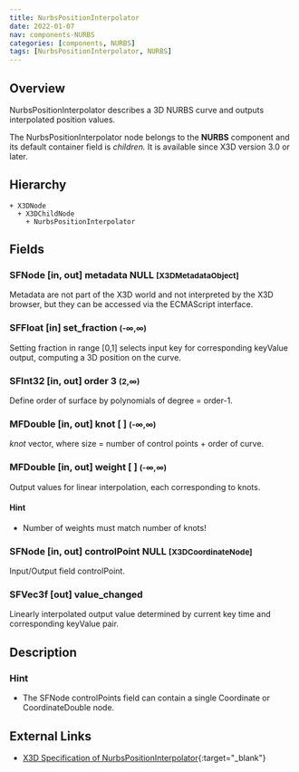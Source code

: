 ```yaml
---
title: NurbsPositionInterpolator
date: 2022-01-07
nav: components-NURBS
categories: [components, NURBS]
tags: [NurbsPositionInterpolator, NURBS]
---
```

<style>
.post h3 {
  word-spacing: 0.2em;
}
</style>

## Overview

NurbsPositionInterpolator describes a 3D NURBS curve and outputs interpolated position values.

The NurbsPositionInterpolator node belongs to the **NURBS** component and its default container field is *children.* It is available since X3D version 3.0 or later.

## Hierarchy

```
+ X3DNode
  + X3DChildNode
    + NurbsPositionInterpolator
```

## Fields

### SFNode [in, out] **metadata** NULL <small>[X3DMetadataObject]</small>

Metadata are not part of the X3D world and not interpreted by the X3D browser, but they can be accessed via the ECMAScript interface.

### SFFloat [in] **set_fraction** <small>(-∞,∞)</small>

Setting fraction in range [0,1] selects input key for corresponding keyValue output, computing a 3D position on the curve.

### SFInt32 [in, out] **order** 3 <small>(2,∞)</small>

Define order of surface by polynomials of degree = order-1.

### MFDouble [in, out] **knot** [ ] <small>(-∞,∞)</small>

*knot* vector, where size = number of control points + order of curve.

### MFDouble [in, out] **weight** [ ] <small>(-∞,∞)</small>

Output values for linear interpolation, each corresponding to knots.

#### Hint

- Number of weights must match number of knots!

### SFNode [in, out] **controlPoint** NULL <small>[X3DCoordinateNode]</small>

Input/Output field controlPoint.

### SFVec3f [out] **value_changed**

Linearly interpolated output value determined by current key time and corresponding keyValue pair.

## Description

### Hint

- The SFNode controlPoints field can contain a single Coordinate or CoordinateDouble node.

## External Links

- [X3D Specification of NurbsPositionInterpolator](https://www.web3d.org/documents/specifications/19775-1/V4.0/Part01/components/nurbs.html#NurbsPositionInterpolator){:target="_blank"}
